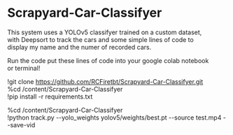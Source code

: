 # Scrapyard-Car-Classifyer
This system uses a YOLOv5 classifyer trained on a custom dataset,  
with Deepsort to track the cars and some simple lines of code to  
display my name and the numer of recorded cars.  

Run the code put these lines of code into your google colab notebook  
or terminal!

!git clone https://github.com/RCFiretbt/Scrapyard-Car-Classifyer.git  
%cd /content/Scrapyard-Car-Classifyer    
!pip install -r requirements.txt    

%cd /content/Scrapyard-Car-Classifyer  
!python track.py --yolo_weights yolov5/weights/best.pt --source test.mp4 --save-vid  

